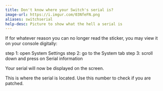 ```yaml
---
title: Don't know where your Switch's serial is?
image-url: https://i.imgur.com/03NfeFN.png
aliases: switchserial
help-desc: Picture to show what the hell a serial is
---
```

If for whatever reason you can no longer read the sticker, you may view it on your console digitally:

step 1: open System Settings
step 2: go to the System tab
step 3: scroll down and press on Serial information

Your serial will now be displayed on the screen.

This is where the serial is located. Use this number to check if you are patched.
